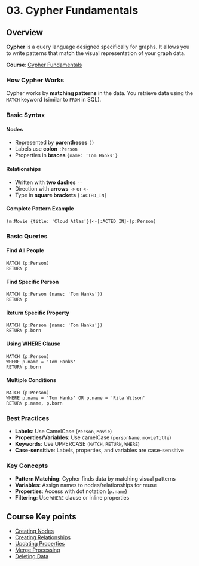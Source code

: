 # 03. Cypher Fundamentals

## Overview
**Cypher** is a query language designed specifically for graphs. It allows you to write patterns that match the visual representation of your graph data.

**Course**: [Cypher Fundamentals](https://graphacademy.neo4j.com/courses/cypher-fundamentals/?category=beginners)

### How Cypher Works
Cypher works by **matching patterns** in the data. You retrieve data using the `MATCH` keyword (similar to `FROM` in SQL).

### Basic Syntax

#### Nodes
- Represented by **parentheses** `()`
- Labels use **colon** `:Person`
- Properties in **braces** `{name: 'Tom Hanks'}`

#### Relationships
- Written with **two dashes** `--`
- Direction with **arrows** `->` or `<-`
- Type in **square brackets** `[:ACTED_IN]`

#### Complete Pattern Example
```cypher
(m:Movie {title: 'Cloud Atlas'})<-[:ACTED_IN]-(p:Person)
```

### Basic Queries

#### Find All People
```cypher
MATCH (p:Person)
RETURN p
```

#### Find Specific Person
```cypher
MATCH (p:Person {name: 'Tom Hanks'})
RETURN p
```

#### Return Specific Property
```cypher
MATCH (p:Person {name: 'Tom Hanks'})
RETURN p.born
```

#### Using WHERE Clause
```cypher
MATCH (p:Person)
WHERE p.name = 'Tom Hanks'
RETURN p.born
```

#### Multiple Conditions
```cypher
MATCH (p:Person)
WHERE p.name = 'Tom Hanks' OR p.name = 'Rita Wilson'
RETURN p.name, p.born
```

### Best Practices
- **Labels**: Use CamelCase (`Person`, `Movie`)
- **Properties/Variables**: Use camelCase (`personName`, `movieTitle`)
- **Keywords**: Use UPPERCASE (`MATCH`, `RETURN`, `WHERE`)
- **Case-sensitive**: Labels, properties, and variables are case-sensitive

### Key Concepts
- **Pattern Matching**: Cypher finds data by matching visual patterns
- **Variables**: Assign names to nodes/relationships for reuse
- **Properties**: Access with dot notation (`p.name`)
- **Filtering**: Use `WHERE` clause or inline properties

## Course Key points
- [Creating Nodes](https://graphacademy.neo4j.com/courses/cypher-fundamentals/2-writing/1-create-nodes/)
- [Creating Relationships](https://graphacademy.neo4j.com/courses/cypher-fundamentals/2-writing/3-create-relationships/)
- [Updating Properties](https://graphacademy.neo4j.com/courses/cypher-fundamentals/2-writing/5-updating-properties/)
- [Merge Processing](https://graphacademy.neo4j.com/courses/cypher-fundamentals/2-writing/7-merge-processing/)
- [Deleting Data](https://graphacademy.neo4j.com/courses/cypher-fundamentals/2-writing/9-delete/)